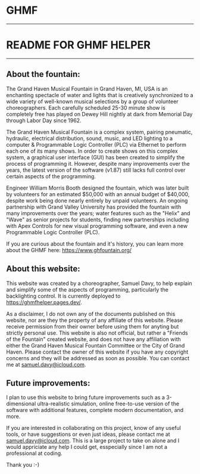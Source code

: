 # GHMF


--------------------------
# README FOR GHMF HELPER #
--------------------------




About the fountain:
--------------------

The Grand Haven Musical Fountain in Grand Haven, MI, USA is an enchanting spectacle of water and lights that is creatively synchronized to a wide variety of well-known musical selections by a group of volunteer choreographers. Each carefully scheduled 25-30 minute show is completely free has played on Dewey Hill nightly at dark from Memorial Day through Labor Day since 1962.

The Grand Haven Musical Fountain is a complex system, pairing pneumatic, hydraulic, electrical distribution, sound, music, and LED lighting to a computer & Programmable Logic Controller (PLC) via Ethernet to perform each one of its many shows.
In order to create shows on this complex system, a graphical user interface (GUI) has been created to simplify the process of programming it. However, despite many improvements over the years, the latest version of the software (v1.87) still lacks full control over certain aspects of the programming.

Engineer William Morris Booth designed the fountain, which was later built by volunteers for an estimated $50,000 with an annual budget of $40,000, despite work being done nearly entirely by unpaid volunteers. An ongoing partnership with Grand Valley University has provided the fountain with many improvements over the years; water features such as the "Helix" and "Wave" as senior projects for students, finding new partnerships including with Apex Controls for new visual programming software, and even a new Programmable Logic Controller (PLC).

If you are curious about the fountain and it's history, you can learn more about the GHMF here: https://www.ghfountain.org/



    
About this website:
-------------------

This website was created by a choreographer, Samuel Davy, to help explain and simplify some of the aspects of programming, particularly the backlighting control. It is currently deployed to https://ghmfhelper.pages.dev/.
 
As a disclaimer, I do not own any of the documents published on this website, nor are they the property of any affiliate of this website. Please receive permission from their owner before using them for anyting but strictly personal use.
This website is also not official, but rather a "Friends of the Fountain" created website, and does not have any affiliation with either the Grand Haven Musical Fountain Committee or the City of Grand Haven. Please contact the owner of this website if you have any copyright concerns and they will be addressed as soon as possible. You can contact me at samuel.davy@icloud.com.




Future improvements:
-------------------

I plan to use this website to bring future improvements such as a 3-dimensional ultra-realistic simulation, online free-to-use version of the software with additional features, complete modern documentation, and more.

If you are interested in collaborating on this project, know of any useful tools, or have suggestions or even just ideas, please contact me at samuel.davy@icloud.com.
This is a large project to take on alone and I would appriciate any help I could get, esspecially since I am not a professional at coding.

Thank you :-)
